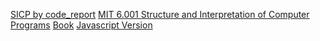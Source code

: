 [SICP by code_report](https://www.youtube.com/playlist?list=PLVFrD1dmDdvdvWFK8brOVNL7bKHpE-9w0)
[MIT 6.001 Structure and Interpretation of Computer Programs](https://www.youtube.com/watch?v=-J_xL4IGhJA&list=PLE18841CABEA24090&index=2)
[Book](https://web.mit.edu/6.001/6.037/sicp.pdf)
[Javascript Version](https://sourceacademy.org/sicpjs/index)